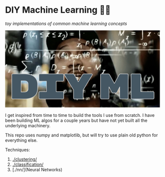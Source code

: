 # DIY Machine Learning 🧑‍💻

_toy implementations of common machine learning concepts_

![A man stares towards the clowds with numbers flowing from his head. DIY ML is written below](images/diyml.jpg)

I get inspired from time to time to build the tools I use from scratch. I have been building ML algos for a couple years but have not yet built all the underlying machinery.

This repo uses numpy and matplotlib, but will try to use plain old python for everything else.

Techniques:

1. [./clustering/](Clustering)
1. [./classification/](Classification)
1. [./nn/](Neural Networks)

